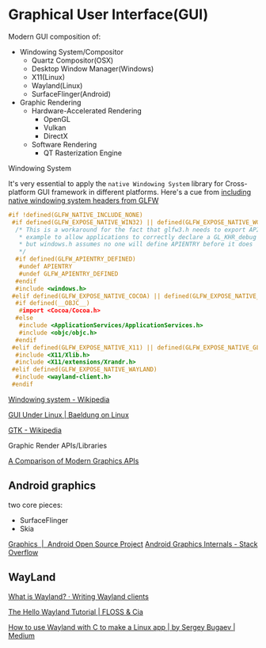 # Graphical User Interface(GUI)

Modern GUI composition of:

- Windowing System/Compositor
  - Quartz Compositor(OSX)
  - Desktop Window Manager(Windows)
  - X11(Linux)
  - Wayland(Linux)
  - SurfaceFlinger(Android)
- Graphic Rendering
  - Hardware-Accelerated Rendering
    - OpenGL
    - Vulkan
    - DirectX
  - Software Rendering
    - QT Rasterization Engine

Windowing System

It's very essential to apply the `native Windowing System` library for Cross-platform GUI framework in different platforms. Here's a cue from [including native windowing system headers from GLFW](https://github.com/glfw/glfw/blob/3a60992a418aad88717db32353bec22e8bb7dab3/include/GLFW/glfw3native.h#L94-L118)

```c
#if !defined(GLFW_NATIVE_INCLUDE_NONE)
 #if defined(GLFW_EXPOSE_NATIVE_WIN32) || defined(GLFW_EXPOSE_NATIVE_WGL)
  /* This is a workaround for the fact that glfw3.h needs to export APIENTRY (for
   * example to allow applications to correctly declare a GL_KHR_debug callback)
   * but windows.h assumes no one will define APIENTRY before it does
   */
  #if defined(GLFW_APIENTRY_DEFINED)
   #undef APIENTRY
   #undef GLFW_APIENTRY_DEFINED
  #endif
  #include <windows.h>
 #elif defined(GLFW_EXPOSE_NATIVE_COCOA) || defined(GLFW_EXPOSE_NATIVE_NSGL)
  #if defined(__OBJC__)
   #import <Cocoa/Cocoa.h>
  #else
   #include <ApplicationServices/ApplicationServices.h>
   #include <objc/objc.h>
  #endif
 #elif defined(GLFW_EXPOSE_NATIVE_X11) || defined(GLFW_EXPOSE_NATIVE_GLX)
  #include <X11/Xlib.h>
  #include <X11/extensions/Xrandr.h>
 #elif defined(GLFW_EXPOSE_NATIVE_WAYLAND)
  #include <wayland-client.h>
 #endif
```

[Windowing system - Wikipedia](https://en.wikipedia.org/wiki/Windowing_system)

[GUI Under Linux | Baeldung on Linux](https://www.baeldung.com/linux/gui)

[GTK - Wikipedia](https://en.wikipedia.org/wiki/GTK)

Graphic Render APIs/Libraries

[A Comparison of Modern Graphics APIs](https://alain.xyz/blog/comparison-of-modern-graphics-apis)

## Android graphics

two core pieces:

- SurfaceFlinger
- Skia

[Graphics  |  Android Open Source Project](https://source.android.com/devices/graphics)
[Android Graphics Internals - Stack Overflow](https://stackoverflow.com/questions/4579573/android-graphics-internals)

## WayLand

[What is Wayland? · Writing Wayland clients](https://bugaevc.gitbooks.io/writing-wayland-clients/content/about-this-book/what-is-wayland.html)

[The Hello Wayland Tutorial | FLOSS & Cia](https://hdante.wordpress.com/2014/07/08/the-hello-wayland-tutorial/)

[How to use Wayland with C to make a Linux app | by Sergey Bugaev | Medium](https://medium.com/@bugaevc/how-to-use-wayland-with-c-to-make-a-linux-app-c2673a35ce05)
